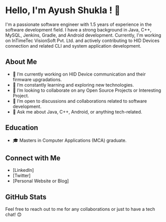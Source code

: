 # Hello, I'm Ayush Shukla ! 👋

I'm a passionate software engineer with 1.5 years of experience in the software development field. I have a strong background in Java, C++, MySQL, Jenkins, Gradle, and Android development. Currently, I'm working on InTimeTec VisionSoft Pvt. Ltd. and actively contributing to HID Devices connection and related CLI and system application development.

## About Me

- 🔭 I’m currently working on HID Device communication and their firmware upgradations.
- 🌱 I’m constantly learning and exploring new technologies.
- 👯 I’m looking to collaborate on any Open Source Projects or Interesting Project.
- 🤔 I’m open to discussions and collaborations related to software development.
- 💬 Ask me about Java, C++, Android, or anything tech-related.

## Education

- 🎓 Masters in Computer Applications (MCA) graduate.

## Connect with Me

- [LinkedIn]
- [Twitter]
- [Personal Website or Blog]

## GitHub Stats

Feel free to reach out to me for any collaborations or just to have a tech chat! 😊
